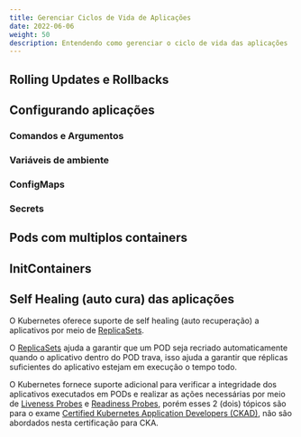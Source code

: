 ```yaml
---
title: Gerenciar Ciclos de Vida de Aplicações
date: 2022-06-06
weight: 50
description: Entendendo como gerenciar o ciclo de vida das aplicações
---
```


## Rolling Updates e Rollbacks

## Configurando aplicações

### Comandos e Argumentos

### Variáveis de ambiente

### ConfigMaps

### Secrets

## Pods com multiplos containers

## InitContainers

## Self Healing (auto cura) das aplicações

O Kubernetes oferece suporte de self healing (auto recuperação) a aplicativos por meio de [ReplicaSets](../02_objetos/#replicasets).

O [ReplicaSets](../02_objetos/#replicasets) ajuda a garantir que um POD seja recriado automaticamente quando o aplicativo dentro do POD trava, isso ajuda a garantir que réplicas suficientes do aplicativo estejam em execução o tempo todo.

O Kubernetes fornece suporte adicional para verificar a integridade dos aplicativos executados em PODs e realizar as ações necessárias por meio de [Liveness Probes](https://kubernetes.io/docs/tasks/configure-pod-container/configure-liveness-readiness-startup-probes/#define-a-liveness-command) e [Readiness Probes](https://kubernetes.io/docs/tasks/configure-pod-container/configure-liveness-readiness-startup-probes/#define-readiness-probes), porém esses 2 (dois) tópicos são para o exame [Certified Kubernetes Application Developers (CKAD)](https://www.cncf.io/certification/ckad/), não são abordados nesta certificação para CKA.
